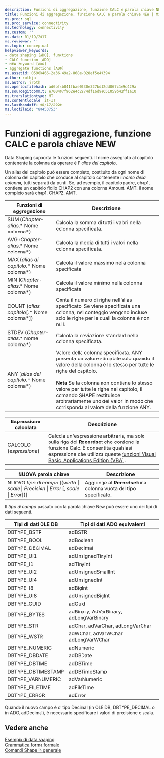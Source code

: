 ```yaml
---
description: Funzioni di aggregazione, funzione CALC e parola chiave NEW
title: Funzioni di aggregazione, funzione CALC e parola chiave NEW | Microsoft Docs
ms.prod: sql
ms.prod_service: connectivity
ms.technology: connectivity
ms.custom: ''
ms.date: 01/19/2017
ms.reviewer: ''
ms.topic: conceptual
helpviewer_keywords:
- data shaping [ADO], functions
- CALC function [ADO]
- NEW keyword [ADO]
- aggregate functions [ADO]
ms.assetid: 0590b466-2a36-49a2-868e-028ef5e49394
author: rothja
ms.author: jroth
ms.openlocfilehash: ad6bf4b041fbae0f30e327bd32dd067c1e9c429a
ms.sourcegitcommit: e700497f962e4c2274df16d9e651059b42ff1a10
ms.translationtype: MT
ms.contentlocale: it-IT
ms.lasthandoff: 08/17/2020
ms.locfileid: "88453753"
---
```

# <a name="aggregate-functions-the-calc-function-and-the-new-keyword"></a>Funzioni di aggregazione, funzione CALC e parola chiave NEW
Data Shaping supporta le funzioni seguenti. Il nome assegnato al capitolo contenente la colonna da operare è l' *alias del capitolo*.  
  
 Un alias del capitolo può essere completo, costituito da ogni nome di colonna del capitolo che conduce al capitolo contenente il *nome della colonna,* tutti separati da punti. Se, ad esempio, il capitolo padre, chap1, contiene un capitolo figlio CHAP2 con una colonna Amount, AMT, il nome completo sarà chap1. CHAP2. AMT.  
  
|Funzioni di aggregazione|Descrizione|  
|-------------------------|-----------------|  
|SUM (*Chapter-alias*.* Nome colonna*)|Calcola la somma di tutti i valori nella colonna specificata.|  
|AVG (*Chapter-alias*.* Nome colonna*)|Calcola la media di tutti i valori nella colonna specificata.|  
|MAX (*alias di capitolo*.* Nome colonna*)|Calcola il valore massimo nella colonna specificata.|  
|MIN (*Chapter-alias*.* Nome colonna*)|Calcola il valore minimo nella colonna specificata.|  
|COUNT (*alias capitolo*[.* Nome colonna*])|Conta il numero di righe nell'alias specificato. Se viene specificata una colonna, nel conteggio vengono incluse solo le righe per le quali la colonna è non null.|  
|STDEV (*Chapter-alias*.* Nome colonna*)|Calcola la deviazione standard nella colonna specificata.|  
|ANY (*alias del capitolo*.* Nome colonna*)|Valore della colonna specificata. ANY presenta un valore stimabile solo quando il valore della colonna è lo stesso per tutte le righe del capitolo.<br /><br /> **Nota** Se la colonna non contiene lo stesso valore per tutte le righe nel capitolo, il comando SHAPE restituisce arbitrariamente uno dei valori in modo che corrisponda al valore della funzione ANY.|  
  
|Espressione calcolata|Descrizione|  
|---------------------------|-----------------|  
|CALCOLO (*espressione*)|Calcola un'espressione arbitraria, ma solo sulla riga del **Recordset** che contiene la funzione Calc. È consentita qualsiasi espressione che utilizza queste [funzioni Visual Basic, Applications Edition (VBA)](../../../ado/guide/data/visual-basic-for-applications-functions.md) .|  
  
|NUOVA parola chiave|Descrizione|  
|-----------------|-----------------|  
|NUOVO *tipo di campo* [(*width* &#124; *scale* &#124; *Precision* &#124; *Error* [, *scale* &#124; *Error*])]|Aggiunge al **Recordset**una colonna vuota del tipo specificato.|  
  
 Il *tipo di campo* passato con la parola chiave New può essere uno dei tipi di dati seguenti.  
  
|Tipi di dati OLE DB|Tipi di dati ADO equivalenti|  
|-----------------------|-----------------------------------|  
|DBTYPE_BSTR|adBSTR|  
|DBTYPE_BOOL|adBoolean|  
|DBTYPE_DECIMAL|adDecimal|  
|DBTYPE_UI1|adUnsignedTinyInt|  
|DBTYPE_I1|adTinyInt|  
|DBTYPE_UI2|adUnsignedSmallInt|  
|DBTYPE_UI4|adUnsignedInt|  
|DBTYPE_I8|adBigInt|  
|DBTYPE_UI8|adUnsignedBigInt|  
|DBTYPE_GUID|adGuid|  
|DBTYPE_BYTES|adBinary, AdVarBinary, adLongVarBinary|  
|DBTYPE_STR|adChar, adVarChar, adLongVarChar|  
|DBTYPE_WSTR|adWChar, adVarWChar, adLongVarWChar|  
|DBTYPE_NUMERIC|adNumeric|  
|DBTYPE_DBDATE|adDBDate|  
|DBTYPE_DBTIME|adDBTime|  
|DBTYPE_DBTIMESTAMP|adDBTimeStamp|  
|DBTYPE_VARNUMERIC|adVarNumeric|  
|DBTYPE_FILETIME|adFileTime|  
|DBTYPE_ERROR|adError|  
  
 Quando il nuovo campo è di tipo Decimal (in OLE DB, DBTYPE_DECIMAL o in ADO, adDecimal), è necessario specificare i valori di precisione e scala.  
  
## <a name="see-also"></a>Vedere anche  
 [Esempio di data shaping](../../../ado/guide/data/data-shaping-example.md)   
 [Grammatica forma formale](../../../ado/guide/data/formal-shape-grammar.md)   
 [Comandi Shape in generale](../../../ado/guide/data/shape-commands-in-general.md)
